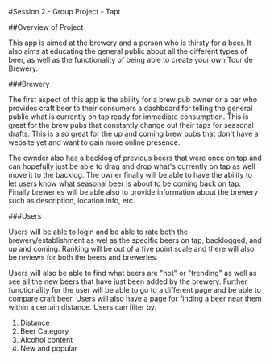 #Session 2 - Group Project - Tapt

##Overview of Project

This app is aimed at the brewery and a person who is thirsty for a beer.
It also aims at educating the general public about all the different types of beer,
as well as the functionality of being able to create your own Tour de Brewery.

###Brewery

The first aspect of this app is the ability for a brew pub owner or a bar who provides
craft beer to their consumers a dashboard for telling the general public what is currently
on tap ready for immediate consumption.  This is great for the brew pubs that constantly
change out their taps for seasonal drafts.  This is also great for the up and coming brew pubs
that don't have a website yet and want to gain more online presence.  



The ownder also has a backlog of previous beers that were once on tap and can hopefully
just be able to drag and drop what's currently on tap as well move it to the backlog.
The owner finally will be able to have the ability to let users know what seasonal beer
is about to be coming back on tap. Finally breweries will be able also to provide information
about the brewery such as description, location info, etc.

###Users

Users will be able to login and be able to rate both the brewery/establishment as wel as the specific beers on tap, backlogged,
and up and coming.  Ranking will be out of a five point scale and there will also be
reviews for both the beers and breweries.  


Users will also be able to find what beers are "hot" or "trending" as well as see all the new 
beers that have just been added by the brewery.  Further functionality for the user will be able to go to a different
page and be able to compare craft beer.  Users will also have a page for finding a beer near them
within a certain distance.   Users can filter by:

1. Distance
2. Beer Category 
3. Alcohol content
4. New and popular

